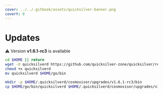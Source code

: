 ```yaml
---
cover: ../../.gitbook/assets/quicksilver-banner.png
coverY: 0
---
```


# Updates

⚠️ Version **v1.6.1-rc3** is available

```bash
cd $HOME || return
wget -O quicksilverd https://github.com/quicksilver-zone/quicksilver/releases/download/v1.6.1-rc3/quicksilverd-v1.6.1-rc3-amd64
chmod +x quicksilverd
mv quicksilverd $HOME/go/bin

mkdir -p $HOME/.quicksilverd/cosmovisor/upgrades/v1.6.1-rc3/bin
cp $HOME/go/bin/quicksilverd $HOME/.quicksilverd/cosmovisor/upgrades/v1.6.1-rc3/bin/
```
